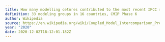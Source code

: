 ```yaml
---
title: How many modelling cetnres contributed to the most recent IPCC report?
definition: 33 modeling groups in 16 countries, CMIP Phase 6
author: Wikipedia
source: https://en.wikipedia.org/wiki/Coupled_Model_Intercomparison_Project#CMIP_Phase_6
year: "2020"
date: 2020-12-02T18:12:01.182Z
---
```

